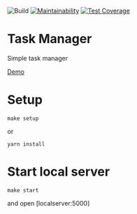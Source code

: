 ![Build](https://github.com/SaenkoJr/backend-project-lvl3/workflows/CI/badge.svg?branch=master)
[![Maintainability](https://api.codeclimate.com/v1/badges/cbdee142ce998978f3df/maintainability)](https://codeclimate.com/github/SaenkoJr/backend-project-lvl4/maintainability)
[![Test Coverage](https://api.codeclimate.com/v1/badges/cbdee142ce998978f3df/test_coverage)](https://codeclimate.com/github/SaenkoJr/backend-project-lvl4/test_coverage)

# Task Manager

Simple task manager

[Demo](https://task-manager-saenkomm.herokuapp.com)

# Setup

```
make setup
```

or

```
yarn install
```

# Start local server

```
make start
```

and open [localserver:5000]
